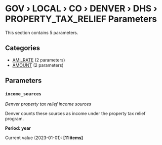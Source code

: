 # GOV › LOCAL › CO › DENVER › DHS › PROPERTY_TAX_RELIEF Parameters

This section contains 5 parameters.

## Categories

- [AMI_RATE](ami_rate/index.md) (2 parameters)
- [AMOUNT](amount/index.md) (2 parameters)

## Parameters

### `income_sources`
*Denver property tax relief income sources*

Denver counts these sources as income under the property tax relief program.

**Period: year**

Current value (2023-01-01): **[11 items]**

